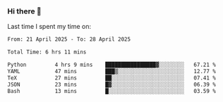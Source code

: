 ### Hi there 👋

<!--
**Grav1tum/Grav1tum** is a ✨ _special_ ✨ repository because its `README.md` (this file) appears on your GitHub profile.

Here are some ideas to get you started:

- 🔭 I’m currently working on ...
- 🌱 I’m currently learning ...
- 👯 I’m looking to collaborate on ...
- 🤔 I’m looking for help with ...
- 💬 Ask me about ...
- 📫 How to reach me: ...
- 😄 Pronouns: ...
- ⚡ Fun fact: ...
-->
Last time I spent my time on:
<!--START_SECTION:waka-->

```txt
From: 21 April 2025 - To: 28 April 2025

Total Time: 6 hrs 11 mins

Python         4 hrs 9 mins    ████████████████▓░░░░░░░░   67.21 %
YAML           47 mins         ███▒░░░░░░░░░░░░░░░░░░░░░   12.77 %
TeX            27 mins         ██░░░░░░░░░░░░░░░░░░░░░░░   07.41 %
JSON           23 mins         █▓░░░░░░░░░░░░░░░░░░░░░░░   06.39 %
Bash           13 mins         █░░░░░░░░░░░░░░░░░░░░░░░░   03.59 %
```

<!--END_SECTION:waka-->

